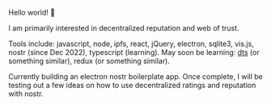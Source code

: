 Hello world! 👋

I am primarily interested in decentralized reputation and web of trust.

Tools include: javascript, node, ipfs, react, jQuery, electron, sqlite3, vis.js, nostr (since Dec 2022), typescript (learning). May soon be learning: [dts](https://weiran-zsd.github.io/dts-cli/) (or something similar), redux (or something similar).

Currently building an electron nostr boilerplate app. Once complete, I will be testing out a few ideas on how to use decentralized ratings and reputation with nostr.

